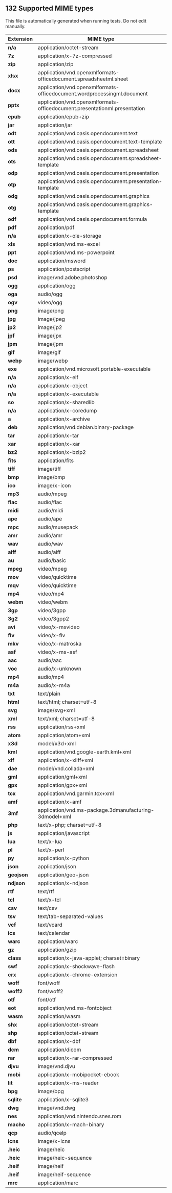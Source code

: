 ## 132 Supported MIME types
This file is automatically generated when running tests. Do not edit manually.

Extension | MIME type
--------- | --------
**n/a** | application/octet-stream
**7z** | application/x-7z-compressed
**zip** | application/zip
**xlsx** | application/vnd.openxmlformats-officedocument.spreadsheetml.sheet
**docx** | application/vnd.openxmlformats-officedocument.wordprocessingml.document
**pptx** | application/vnd.openxmlformats-officedocument.presentationml.presentation
**epub** | application/epub+zip
**jar** | application/jar
**odt** | application/vnd.oasis.opendocument.text
**ott** | application/vnd.oasis.opendocument.text-template
**ods** | application/vnd.oasis.opendocument.spreadsheet
**ots** | application/vnd.oasis.opendocument.spreadsheet-template
**odp** | application/vnd.oasis.opendocument.presentation
**otp** | application/vnd.oasis.opendocument.presentation-template
**odg** | application/vnd.oasis.opendocument.graphics
**otg** | application/vnd.oasis.opendocument.graphics-template
**odf** | application/vnd.oasis.opendocument.formula
**pdf** | application/pdf
**n/a** | application/x-ole-storage
**xls** | application/vnd.ms-excel
**ppt** | application/vnd.ms-powerpoint
**doc** | application/msword
**ps** | application/postscript
**psd** | image/vnd.adobe.photoshop
**ogg** | application/ogg
**oga** | audio/ogg
**ogv** | video/ogg
**png** | image/png
**jpg** | image/jpeg
**jp2** | image/jp2
**jpf** | image/jpx
**jpm** | image/jpm
**gif** | image/gif
**webp** | image/webp
**exe** | application/vnd.microsoft.portable-executable
**n/a** | application/x-elf
**n/a** | application/x-object
**n/a** | application/x-executable
**so** | application/x-sharedlib
**n/a** | application/x-coredump
**a** | application/x-archive
**deb** | application/vnd.debian.binary-package
**tar** | application/x-tar
**xar** | application/x-xar
**bz2** | application/x-bzip2
**fits** | application/fits
**tiff** | image/tiff
**bmp** | image/bmp
**ico** | image/x-icon
**mp3** | audio/mpeg
**flac** | audio/flac
**midi** | audio/midi
**ape** | audio/ape
**mpc** | audio/musepack
**amr** | audio/amr
**wav** | audio/wav
**aiff** | audio/aiff
**au** | audio/basic
**mpeg** | video/mpeg
**mov** | video/quicktime
**mqv** | video/quicktime
**mp4** | video/mp4
**webm** | video/webm
**3gp** | video/3gpp
**3g2** | video/3gpp2
**avi** | video/x-msvideo
**flv** | video/x-flv
**mkv** | video/x-matroska
**asf** | video/x-ms-asf
**aac** | audio/aac
**voc** | audio/x-unknown
**mp4** | audio/mp4
**m4a** | audio/x-m4a
**txt** | text/plain
**html** | text/html; charset=utf-8
**svg** | image/svg+xml
**xml** | text/xml; charset=utf-8
**rss** | application/rss+xml
**atom** | application/atom+xml
**x3d** | model/x3d+xml
**kml** | application/vnd.google-earth.kml+xml
**xlf** | application/x-xliff+xml
**dae** | model/vnd.collada+xml
**gml** | application/gml+xml
**gpx** | application/gpx+xml
**tcx** | application/vnd.garmin.tcx+xml
**amf** | application/x-amf
**3mf** | application/vnd.ms-package.3dmanufacturing-3dmodel+xml
**php** | text/x-php; charset=utf-8
**js** | application/javascript
**lua** | text/x-lua
**pl** | text/x-perl
**py** | application/x-python
**json** | application/json
**geojson** | application/geo+json
**ndjson** | application/x-ndjson
**rtf** | text/rtf
**tcl** | text/x-tcl
**csv** | text/csv
**tsv** | text/tab-separated-values
**vcf** | text/vcard
**ics** | text/calendar
**warc** | application/warc
**gz** | application/gzip
**class** | application/x-java-applet; charset=binary
**swf** | application/x-shockwave-flash
**crx** | application/x-chrome-extension
**woff** | font/woff
**woff2** | font/woff2
**otf** | font/otf
**eot** | application/vnd.ms-fontobject
**wasm** | application/wasm
**shx** | application/octet-stream
**shp** | application/octet-stream
**dbf** | application/x-dbf
**dcm** | application/dicom
**rar** | application/x-rar-compressed
**djvu** | image/vnd.djvu
**mobi** | application/x-mobipocket-ebook
**lit** | application/x-ms-reader
**bpg** | image/bpg
**sqlite** | application/x-sqlite3
**dwg** | image/vnd.dwg
**nes** | application/vnd.nintendo.snes.rom
**macho** | application/x-mach-binary
**qcp** | audio/qcelp
**icns** | image/x-icns
**.heic** | image/heic
**.heic** | image/heic-sequence
**.heif** | image/heif
**.heif** | image/heif-sequence
**mrc** | application/marc
